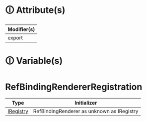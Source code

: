 # &#128712; Attribute(s)

| Modifier(s)                            |
|----------------------------------------|
| export |

# &#128712; Variable(s)

# RefBindingRendererRegistration

| Type                        | Initializer                       |
|-----------------------------|-----------------------------------|
| [IRegistry](https://hamedfathi.gitbook.io/aurelia-2-doc-api/kernel/interface/di/iregistry) | RefBindingRenderer as unknown as IRegistry |